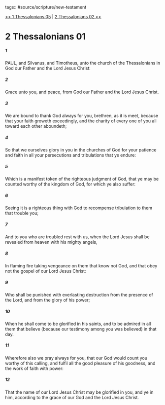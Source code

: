 tags:: #source/scripture/new-testament

[<< 1 Thessalonians 05](source/scripture/new-testament/13_1_Thessalonians/1_Thessalonians_05.md) | [2 Thessalonians 02 >>](source/scripture/new-testament/14_2_Thessalonians/2_Thessalonians_02.md)

# 2 Thessalonians 01

##### 1

PAUL, and Silvanus, and Timotheus, unto the church of the Thessalonians in God our Father and the Lord Jesus Christ:

##### 2

Grace unto you, and peace, from God our Father and the Lord Jesus Christ.

##### 3

We are bound to thank God always for you, brethren, as it is meet, because that your faith groweth exceedingly, and the charity of every one of you all toward each other aboundeth;

##### 4

So that we ourselves glory in you in the churches of God for your patience and faith in all your persecutions and tribulations that ye endure:

##### 5

Which is a manifest token of the righteous judgment of God, that ye may be counted worthy of the kingdom of God, for which ye also suffer:

##### 6

Seeing it is a righteous thing with God to recompense tribulation to them that trouble you;

##### 7

And to you who are troubled rest with us, when the Lord Jesus shall be revealed from heaven with his mighty angels,

##### 8

In flaming fire taking vengeance on them that know not God, and that obey not the gospel of our Lord Jesus Christ:

##### 9

Who shall be punished with everlasting destruction from the presence of the Lord, and from the glory of his power;

##### 10

When he shall come to be glorified in his saints, and to be admired in all them that believe (because our testimony among you was believed) in that day.

##### 11

Wherefore also we pray always for you, that our God would count you worthy of this calling, and fulfil all the good pleasure of his goodness, and the work of faith with power:

##### 12

That the name of our Lord Jesus Christ may be glorified in you, and ye in him, according to the grace of our God and the Lord Jesus Christ.
